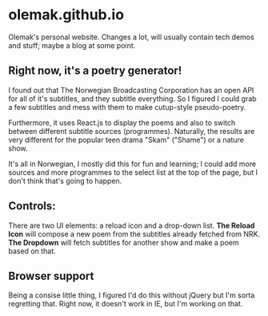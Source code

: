 # olemak.github.io
Olemak's personal website. Changes a lot, will usually contain tech demos and stuff; maybe a blog at some point.

## Right now, it's a poetry generator!

I found out that The Norwegian Broadcasting Corporation has an open API for all of it's subtitles, and they subtitle everything.
So I figured I could grab a few subtitles and mess with them to make cutup-style pseudo-poetry.

Furthermore, it uses React.js to display the poems and also to switch between different subtitle sources (programmes).
Naturally, the results are very different for the popular teen drama "Skam" ("Shame") or a nature show.

It's all in Norwegian, I mostly did this for fun and learning; I could add more sources and more programmes to the select list at the top of the page, but I don't think that's going to happen.

## Controls: 
There are two UI elements: a reload icon and a drop-down list.
__The Reload Icon__ will compose a new poem from the subtitles already fetched from NRK.
__The Dropdown__ will fetch subtitles for another show and make a poem based on that.

## Browser support
Being a consise little thing, I figured I'd do this without jQuery but I'm sorta regretting that.
Right now, it doesn't work in IE, but I'm working on that.
